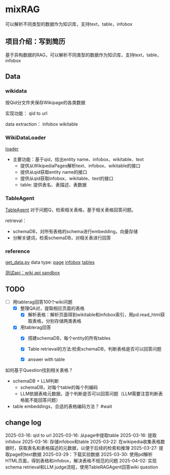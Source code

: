 # mixRAG
可以解析不同类型的数据作为知识库，支持text，table，infobox

## 项目介绍：写到简历
基于异构数据的RAG，可以解析不同类型的数据作为知识库，支持text，table，infobox



## Data 

### wikidata
按Qid分文件夹保存Wikipage的各类数据

实现功能：
qid to url

data extraction：
infobox
wikitable

### WikiDataLoader
[loader](./data/get_wiki_data.py)
- 主要功能：基于qid，给出entity name、infobox、wikitable、text
  - 提供从WikipediaPages解析text、infobox、wikitable的接口
  - 提供从qid获取entity name的接口
  - 提供从qid获取infobox、wikitable、text的接口
  - table: 提供表名、表描述、表数据

### TableAgent
[TableAgent](./agent/wiki_agent.py)
对于问题Q，检索相关表格，基于相关表格回答问题。

retrieval：
- schemaDB，对所有表格的schema进行embedding，向量存储
- 分解关键词，检索schemaDB，对相关表进行回答

### reference
[get_data.py](./data/get_data.py)
data type:
[page](https://en.wikipedia.org/wiki/The_World%27s_Billionaires)
[infobox](https://en.wikipedia.org/wiki/Template:Infobox)
[tables](https://www.mediawiki.org/wiki/Help:Tables)

[测试api：wiki api sandbox](https://en.wikipedia.org/wiki/Special:ApiSandbox#action=parse&format=json&page=Artificial%20intelligence&prop=sections&formatversion=2)

## TODO
- [ ] 用tablerag回答100个wiki问题
  - [x] 整理QA对，提取相应页面的表格
    - [x] 解析表格：解析页面得到wikitable和infobox索引，用pd.read_html获取表格，分别存储两类表格    
  - [x] 用tablerag回答
    - [x] 搭建schemaDB，每个entity的所有tables
    - [x] Table retrieval的方法:检索schemaDB，判断表格是否可以回答问题
    - [x] answer with table


如何基于Question找到相关表格？
- schemaDB + LLM判断
	- schemaDB，对每个table的每个列编码
	- LLM依据表格元数据，逐个判断是否可以回答问题（LLM需要注意判断表格能不能回答问题）
- table embeddings，合适的表格编码方法？ #wait 

## change log
2025-03-16: qid to url
2025-03-16: 从page中提取table
2025-03-16: 提取infobox
2025-03-16: 存储infobox和table
2025-03-22: 在wikipedia收集表格数据时，获取表名和表格描述的元数据，以便于后续的检索和推理
2025-03-27: 提取page的text数据
2025-03-29：下载实验数据
2025-03-30: 使用pd解析HTML页面，得到表格和infobox，解决表格不规范的问题
2025-04-02: 实现schema retrieval和LLM judge流程，使用TableRAGAgent回答wiki question